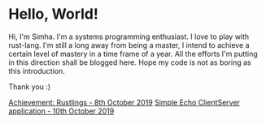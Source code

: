 # Hello, World!

Hi, I'm Simha. I'm a systems programming enthusiast. I love to play with rust-lang. I'm still a long away from being a master, I intend to achieve a certain level of mastery in a time frame of a year. All the efforts I'm putting in this direction shall be blogged here. Hope my code is not as boring as this introduction. 

Thank you :)

[Achievement: Rustlings - 8th October 2019](./achievement.rustlings.md)
[Simple Echo ClientServer application - 10th October 2019](./project.echo_clientserver.md)